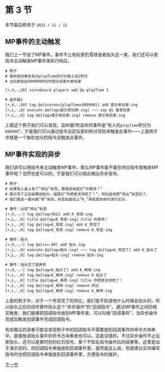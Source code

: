 # 第 3 节

本节最后修改于 `2022 / 11 / 12`

## MP事件的主动触发

我们上一节说了MP事件。事件不止有玩家扔雪球或者抬头这一类，我们还可以用指令主动触发MP事件来执行响应。

```text
# 例子
# 每秒给玩家在名叫playTime的计分板上加1积分
# 当玩家到达999999积分时提示玩家为老玩家

[+,X,-,20] scoreboard players add @a playTime 1

# 监听器1
[+,X,-,20] tag @a[scores={playTime=999999}] add 提示老玩家-ing
[+,L,-,0] execute @a[tag=提示老玩家-ing] ~~~ say @s 是老玩家
[+,L,-,0] tag @a[tag=提示老玩家-ing] remove 提示老玩家-ing
```

上面这个例子我们可以发现，监听器1所监听的事件是“有人的`playTime`积分为`999999`”，于是我们可以通过指令设定玩家的积分项目来触发此事件——上面例子中就是一个每秒加分的指令会触发此事件。

## MP事件实现的异步

我们讲可以用指令来主动触发MP事件，那么MP事件能不能在响应指令里触发MP事件呢？当然也是可以的。于是我们可以借此搞出异步指令。

```text
# 例子
# 如果有人身上有了“帅比”标签，那就给他提示“你真帅！”
# 提示完了之后如果他抬头，就提示“你把老天帅死了！”，然后给他把“帅比”标签扔了。
# 我们管这一套叫做“夸”系统，标签前面加上“K_”来和其他命令进行区分。

# 事件：出现“帅比”标签
[+,X,-,~] tag @a[tag=帅比] add K_夸奖-ing
[+,L,-,0] title @a[tag=K_夸奖-ing] title 你真帅！
[+,L,-,0] tag @a[tag=K_夸奖-ing] add K_夸完了
[+,L,-,0] tag @a[tag=K_夸奖-ing] remove K_夸奖-ing

# 事件：抬头
[+,X,-,~] tag @a[rx=-89] add 抬头-ing
[+,L,-,0] execute @a[tag=抬头-ing] ~~~ tag @s[tag=K_夸完了] add K_抬头了
[+,L,-,0] tag @a[tag=抬头-ing] remove 抬头-ing

# 事件：抬头完了就再夸
[+,X,-,~] tag @a[tag=K_抬头了] add K_再夸-ing
[+,L,-,0] tag @a[tag=K_再夸-ing] remove K_抬头了
[+,L,-,0] title @a[tag=K_再夸-ing] title 你把老天帅死了！
[+,L,-,0] tag @a[tag=K_再夸-ing] remove 帅比
[+,L,-,0] tag @a[tag=K_再夸-ing] remove K_再夸-ing
```

上面的例子中，对于一个夸奖完了的帅比，我们是不知道他什么时候会抬头的，所以抬头之后的动作算作抬头这个“异步操作”的“回调指令”。通过MP事件之间的相互触发，我们能够把回调指令放到MP事件里，可以叫做“回调事件”，当异步操作完成后触发回调事件完成回调指令。

有些眼尖的读者可能会发现例子中的回调指令不需要放到回调事件的命令方块串中，直接放进抬头事件的命令方块串里也可以。这是没错的。不过异步操作不止玩家抬头，还可以是某时刻的红石信号、某个不知名指令操作后的结果等。这里是出于演示目的，将回调指令单独放到回调事件里。虽然是这么说，但是建议实际编写指令时也把回调指令单独放到回调事件里，方便指令的维护。

[下一节](4.md)
